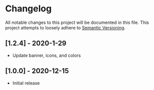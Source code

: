 # Changelog

All notable changes to this project will be documented in this file. This project attempts to loosely adhere to [Semantic Versioning](https://semver.org/spec/v2.0.0.html).

## [1.2.4] - 2020-1-29

- Update banner, icons, and colors

## [1.0.0] - 2020-12-15

- Initial release
